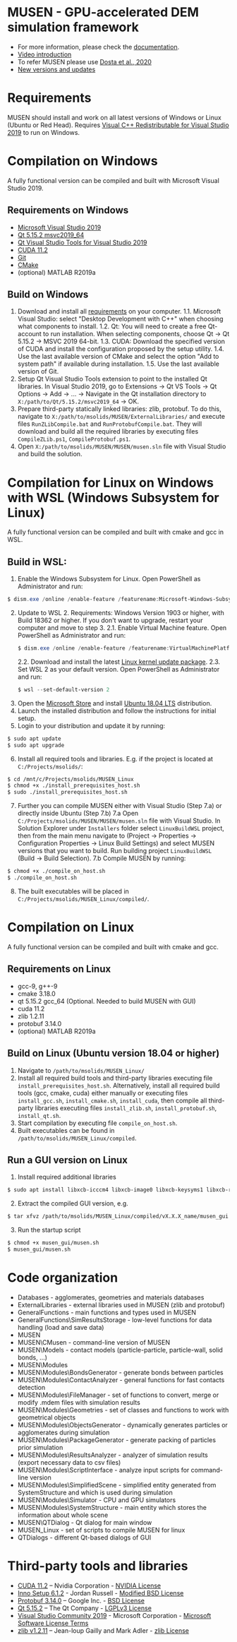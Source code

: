 # MUSEN - GPU-accelerated DEM simulation framework
- For more information, please check the [documentation](https://msolids.net/documentation).
- [Video introduction](https://youtu.be/bH1xydzdrGY)
- To refer MUSEN please use [Dosta et al., 2020](https://doi.org/10.1016/j.softx.2020.100618)
- [New versions and updates](https://msolids.net/musen/download)

# Requirements 
MUSEN should install and work on all latest versions of Windows or Linux (Ubuntu or Red Head).
Requires [Visual C++ Redistributable for Visual Studio 2019](https://support.microsoft.com/en-us/help/2977003/the-latest-supported-visual-c-downloads) to run on Windows.


# Compilation on Windows
A fully functional version can be compiled and built with Microsoft Visual Studio 2019. 

## Requirements on Windows
- [Microsoft Visual Studio 2019](https://visualstudio.microsoft.com/downloads/)
- [Qt 5.15.2 msvc2019_64](https://download.qt.io/archive/online_installers/4.0/)
- [Qt Visual Studio Tools for Visual Studio 2019](https://marketplace.visualstudio.com/items?itemName=TheQtCompany.QtVisualStudioTools2019)
- [CUDA 11.2](https://developer.nvidia.com/cuda-downloads)
- [Git](https://git-scm.com/downloads)
- [CMake](https://cmake.org/download/)
- (optional) MATLAB R2019a

## Build on Windows
1. Download and install all [requirements](#requirements-on-windows) on your computer.
	1.1. Microsoft Visual Studio: select "Desktop Development with C++" when choosing what components to install.
	1.2. Qt: You will need to create a free Qt-account to run installation. When selecting components, choose Qt → Qt 5.15.2 → MSVC 2019 64-bit. 
	1.3. CUDA: Download the specified version of CUDA and install the configuration proposed by the setup utility.
	1.4. Use the last available version of CMake and select the option "Add to system path" if available during installation.
	1.5. Use the last available version of Git.
2. Setup Qt Visual Studio Tools extension to point to the installed Qt libraries. In Visual Studio 2019, go to Extensions → Qt VS Tools → Qt Options → Add → ... → Navigate in the Qt installation directory to `X:/path/to/Qt/5.15.2/msvc2019_64` → OK.
3. Prepare third-party statically linked libraries: zlib, protobuf. To do this, navigate to `X:/path/to/msolids/MUSEN/ExternalLibraries/` and execute files `RunZLibCompile.bat` and `RunProtobufCompile.bat`. They will download and build all the required libraries by executing files `CompileZLib.ps1`, `CompileProtobuf.ps1`.
4. Open `X:/path/to/msolids/MUSEN/MUSEN/musen.sln` file with Visual Studio and build the solution.


# Compilation for Linux on Windows with WSL (Windows Subsystem for Linux)
A fully functional version can be compiled and built with cmake and gcc in WSL. 

## Build in WSL:
1. Enable the Windows Subsystem for Linux. Open PowerShell as Administrator and run:
```PowerShell
$ dism.exe /online /enable-feature /featurename:Microsoft-Windows-Subsystem-Linux /all /norestart
```
2. Update to WSL 2. Requirements: Windows Version 1903 or higher, with Build 18362 or higher. If you don't want to upgrade, restart your computer and move to step 3.
	2.1. Enable Virtual Machine feature. Open PowerShell as Administrator and run:
	```PowerShell
	$ dism.exe /online /enable-feature /featurename:VirtualMachinePlatform /all /norestart
	```
	2.2. Download and install the latest [Linux kernel update package](https://wslstorestorage.blob.core.windows.net/wslblob/wsl_update_x64.msi).
	2.3. Set WSL 2 as your default version. Open PowerShell as Administrator and run:
	```PowerShell
	$ wsl --set-default-version 2
	```
3. Open the [Microsoft Store](https://aka.ms/wslstore) and install [Ubuntu 18.04 LTS](https://www.microsoft.com/store/apps/9N9TNGVNDL3Q) distribution.
4. Launch the installed distribution and follow the instructions for initial setup.
5. Login to your distribution and update it by running:
```sh
$ sudo apt update
$ sudo apt upgrade
```
6. Install all required tools and libraries. E.g. if the project is located at `C:/Projects/msolids/`:
```sh
$ cd /mnt/c/Projects/msolids/MUSEN_Linux
$ chmod +x ./install_prerequisites_host.sh
$ sudo ./install_prerequisites_host.sh
```
7. Further you can compile MUSEN either with Visual Studio (Step 7.a) or directly inside Ubuntu (Step 7.b)
7.a Open `C:/Projects/msolids/MUSEN/MUSEN/musen.sln` file with Visual Studio. In Solution Explorer under `Installers` folder select `LinuxBuildWSL` project, then from the main menu navigate to (Project → Properties → Configuration Properties → Linux Build Settings) and select MUSEN versions that you want to build. Run building project `LinuxBuildWSL` (Build → Build Selection).
7.b Compile MUSEN by running:
```sh
$ chmod +x ./compile_on_host.sh
$ ./compile_on_host.sh
```
8. The built executables will be placed in `C:/Projects/msolids/MUSEN_Linux/compiled/`.


# Compilation on Linux
A fully functional version can be compiled and built with cmake and gcc. 

## Requirements on Linux
- gcc-9, g++-9
- cmake 3.18.0
- qt 5.15.2 gcc_64 (Optional. Needed to build MUSEN with GUI)
- cuda 11.2
- zlib 1.2.11
- protobuf 3.14.0
- (optional) MATLAB R2019a 

## Build on Linux (Ubuntu version 18.04 or higher)
1. Navigate to `/path/to/msolids/MUSEN_Linux/`
2. Install all required build tools and third-party libraries executing file `install_prerequisites_host.sh`. Alternatively, install all required build tools (gcc, cmake, cuda) either manually or executing files `install_gcc.sh`, `install_cmake.sh`, `install_cuda`, then compile all third-party libraries executing files `install_zlib.sh`, `install_protobuf.sh`, `install_qt.sh`.
3. Start compilation by executing file `compile_on_host.sh`.
4. Built executables can be found in `/path/to/msolids/MUSEN_Linux/compiled`.

## Run a GUI version on Linux
1. Install required additional libraries
```sh
$ sudo apt install libxcb-icccm4 libxcb-image0 libxcb-keysyms1 libxcb-render-util0 libxcb-xinerama0
```
2. Extract the compiled GUI version, e.g.
```sh
$ tar xfvz /path/to/msolids/MUSEN_Linux/compiled/vX.X.X_name/musen_gui.tar.gz
```
3. Run the startup script
```sh
$ chmod +x musen_gui/musen.sh
$ musen_gui/musen.sh
```

# Code organization
- Databases - agglomerates, geometries and materials databases
- ExternalLibraries - external libraries used in MUSEN (zlib and protobuf)
- GeneralFunctions - main functions and types used in MUSEN 
- GeneralFunctions\SimResultsStorage - low-level functions for data handling (load and save data)
- MUSEN
- MUSEN\CMusen - command-line version of MUSEN
- MUSEN\Models - contact models (particle-particle, particle-wall, solid bonds, ...)
- MUSEN\Modules 
- MUSEN\Modules\BondsGenerator - generate bonds between particles
- MUSEN\Modules\ContactAnalyzer - general functions for fast contacts detection 
- MUSEN\Modules\FileManager - set of functions to convert, merge or modify .mdem files with simulation results
- MUSEN\Modules\Geometries - set of classes and functions to work with geometrical objects
- MUSEN\Modules\ObjectsGenerator - dynamically generates particles or agglomerates during simulation
- MUSEN\Modules\PackageGenerator - generate packing of particles prior simulation
- MUSEN\Modules\ResultsAnalyzer - analyzer of simulation results (export necessary data to csv files)
- MUSEN\Modules\ScriptInterface - analyze input scripts for command-line version
- MUSEN\Modules\SimplifiedScene - simplified entity generated from SystemStructure and which is used during simulation
- MUSEN\Modules\Simulator - CPU and GPU simulators
- MUSEN\Modules\SystemStructure - main entity which stores the information about whole scene
- MUSEN\QTDialog - Qt dialog for main window
- MUSEN_Linux - set of scripts to compile MUSEN for linux
- QTDialogs - different Qt-based dialogs of GUI


# Third-party tools and libraries
- [CUDA 11.2](https://developer.nvidia.com/cuda-zone) – Nvidia Corporation - [NVIDIA License](https://docs.nvidia.com/cuda/pdf/EULA.pdf)
- [Inno Setup 6.1.2](https://jrsoftware.org/isinfo.php) - Jordan Russell - [Modified BSD License](http://www.jrsoftware.org/files/is/license.txt)
- [Protobuf 3.14.0](https://developers.google.com/protocol-buffers/) – Google Inc. - [BSD License](https://github.com/protocolbuffers/protobuf/blob/master/LICENSE)
- [Qt 5.15.2](https://www.qt.io/) – The Qt Company - [LGPLv3 License](https://doc.qt.io/qt-5/lgpl.html)
- [Visual Studio Community 2019](https://visualstudio.microsoft.com/vs/) - Microsoft Corporation - [Microsoft Software License Terms](https://visualstudio.microsoft.com/license-terms/mlt031819/)
- [zlib v1.2.11](https://www.zlib.net/) – Jean-loup Gailly and Mark Adler - [zlib License](https://www.zlib.net/zlib_license.html)
